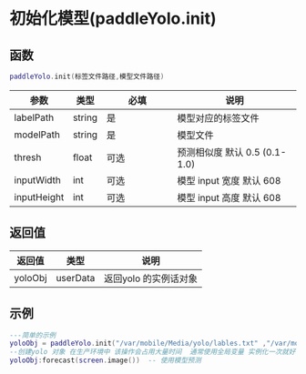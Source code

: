 # 初始化模型(paddleYolo.init)

## 函数

```lua
paddleYolo.init(标签文件路径,模型文件路径)
```

<table><thead><tr><th>参数</th><th>类型</th><th width="108">必填</th><th>说明</th></tr></thead><tbody><tr><td>labelPath</td><td>string</td><td>是</td><td>模型对应的标签文件</td></tr><tr><td>modelPath</td><td>string</td><td>是</td><td>模型文件</td></tr><tr><td>thresh</td><td>float</td><td>可选</td><td>预测相似度 默认 0.5 (0.1-1.0)</td></tr><tr><td>inputWidth</td><td>int</td><td>可选</td><td>模型 input 宽度 默认 608</td></tr><tr><td>inputHeight</td><td>int</td><td>可选</td><td>模型 input 高度 默认 608</td></tr></tbody></table>

## 返回值

| 返回值     | 类型       | 说明            |
| ------- | -------- | ------------- |
| yoloObj | userData | 返回yolo 的实例话对象 |

## 示例

```lua
---简单的示例
yoloObj = paddleYolo.init("/var/mobile/Media/yolo/lables.txt" ,"/var/mobile/Media/yolo/model.np")
--创建yolo 对象 在生产环境中 该操作会占用大量时间  通常使用全局变量 实例化一次就好
yoloObj:forecast(screen.image())  -- 使用模型预测


```
